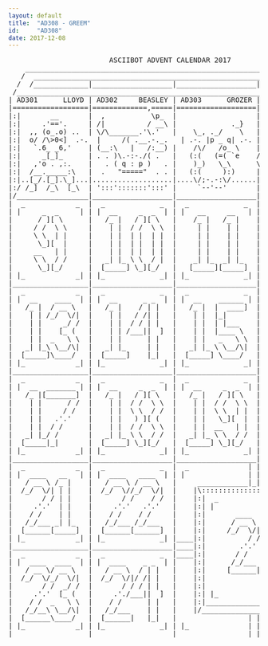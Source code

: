 ```yaml
---
layout: default
title:  "AD308 - GREEM"
id:     "AD308"
date: 2017-12-08
---
```

<pre>
                        ASCIIBOT ADVENT CALENDAR 2017                           
    ________________________________________________________________________    
   /  ____________________________________________________________________  \   
  /  /_____________|___________________|___________________|______________\  \  
 /____________________________________________________________________________\ 
| AD301      LLOYD | AD302     BEASLEY | AD303      GROZER | AD304        IDEN |
|==================|=============,=====|===================|===================|
|:|       __       |  ,           \p_  |                   |    .      ,     |:|
|:|     .'=='.     | /|          / __\ |             ._}   |  `.|   ,  |.'   |:|
|:|  ,, (o_.o) ..  | \/\_______.'\.'   |    \_, ._/    \   | `._)  __) (_,'  |:|
|:|  o/ /\></\ \o  |  \ / |_|  \.'     |    (0)=(0)-._ |   |    `={..}='     |:|
|:|  (\/ [_:] \/)  |   `o.___o.J       |    / ,,     :\/   |     /\__/\      |:|
|:|   `  [_:]  '   |    U U  U U       |   /v----v____:)   |    d (__) b     |:|
|:|......)||(......|....U.U..U.U.......|.../`-._/o\__.-\...|....../..\.......|:|
|:/     /_][_\     |    7\7\ 7\7\      |   \_/  \_/ \\_/   |    _/   /_      \:|
|/_________________|___________________|___________________|__________________\|
| AD305      ISUAN | AD306    VIGILOID | AD307     BIROVAX | AD308       GREEM |
|==================|===================|===================|=======|=|=========|
|:|      _         |         ,         |      ,            |     .-'-'-.     |:|
|:|   ___|_____    |  .-.  [>0<]  .-.  |     /( .__.-._.   | .-. |p _ q| .-. |:|
|:|   `.6_ _6,'    | (__:\   |   /:__) |    /\/   /o_ \    |//"\\'-._.-'//"\\|:|
|:|     _[_]_      | . . )\.-:-./( .   |   (:(   (=( `e    /"\  \\/[_]\//  / \:|
|:|   ,'o . ,:.    |   . ( q : p )   . |    )_)   \_\      \ /   `'[_]`'   \ /:|
|:|  /__._____:\   |  .   "====="  . . |   (:(     ):)     |    .=='='==.    |:|
|:|..[_/.[_].\_]...|...................|....\/;-.-:\/......|.../_,__,__,:\...|:|
|:/ /_]  /_\  [_\  | ':::':::::::':::' |     `--'--'       |   (((((')))))   \:|
|/_________________|___________________|___________________|__________________\|
|  _            _  |  _             _  |  _             _  |  _             _  |
| |     _  _     | | |  __     _  _  | | |   __     __   | | |  __     ____  | |
|      / ][ \      |   /_ |   / ][ \   |    /_ |   /_ |    |   /_ |   / __ \   |
|     / /  \ \     |    | |  / /  \ \  |     | |    | |    |    | |  /_/  \/|  |
|     \ \  | |     |    | |  | |  | |  |     | |    | |    |    | |       / /  |
|      \_][  |     |    | |  | |  | |  |     | |    | |    |    | |     .'.'   |
|     __   | |     |    | |  | |  | |  |     | |    | |    |    | |    / /     |
|     \ \  / /     |   _| |_ \ \  / |  |    _| |_  _| |_   |   _| |_  /_/___   |
|      \_][_/      |  [_____] \_][_/   |   [_____][_____]  |  [_____][______]  |
| |_            _| | |_             _| | |_             _| | |_             _| |
|__________________|___________________|___________________|___________________|
|  _            _  |  _             _  |  _             _  |  _             _  |
| |  __    ____  | | |  __      _ _  | | |  __    ______ | | |  __     _  _  | |
|   /_ |  / __ \   |   /_ |    / | |   |   /_ |  |  ____]  |   /_ |   / ][ \   |
|    | | /_/  \/|  |    | |   / /| |   |    | |  |_|       |    | |  / /  \_\  |
|    | |     _/ /  |    | |  / / | |   |    | |  | |___    |    | |  | |  _    |
|    | |    [_ (   |    | | /___||  ]  |    | |  |____ \   |    | |  |  ][ \   |
|    | |  _   \ \  |    | |      | |   |    | |   _   \ \  |    | |  | |  \ \  |
|   _| |_\ \__/\|  |   _| |_     | |   |   _| |_ \ \__/\|  |   _| |_ \ \  / /  |
|  [_____]\____/   |  [_____]    |_|   |  [_____] \____/   |  |_____| \_][_/   |
| |_            _| | |_             _| | |_             _| | |_             _| |
|__________________|___________________|___________________|___________________|
|  _            _  |  _             _  |  _             _  |  _             _  |
| |  __  _______ | | |  __     _  _  | | |  __     _  _  | | |  ____   _  _  | |
|   /_ |[_______]  |   /_ |   / ][ \   |   /_ |   / ][ \   |   / __ \ / ][ \   |
|    | |      / /  |    | |  / /  \ \  |    | |  / /  \ \  |  /_/  \// /  \ \  |
|    | |     / /   |    | |  \ \  / /  |    | |  \ \  | |  |       / | |  | |  |
|    | |   .'.'    |    | |   ) ][ (   |    | |   \_][  |  |     .'.'| |  | |  |
|    | |  / /      |    | |  / /  \ \  |    | |  __   | |  |    / /  | |  | |  |
|   _| |_/ /       |   _| |_ \ \  / /  |   _| |_ \ \  / /  |   /_/___\ \  / |  |
|  [_____|_|       |  [_____] \_][_/   |  [_____] \_][_/   |  [______]\_][_/   |
| |_            _| | |_             _| | |_             _| | |_             _| |
|__________________|___________________|___________________|___________________|
|  _            _  |  _             _  |  _              | | |              _  |
| |  ____   __   | | |  ____   ____  | | |               | | |               | |
|   / __ \ /_ |    |   / __ \ / __ \   |     ____________|_|_|____________     |
|  /_/  \/| | |    |  /_/  \//_/  \/|  |    |\:::::::::::::::::::::::::::/|    |
|       / / | |    |       / /    / /  |    |:|  _                   _  | |    |
|     .'.'  | |    |     .'.'   .'.'   |    |:| |                     | | |    |
|    / /    | |    |    / /    / /     |    |:|       ____   ______     | |    |
|   /_/___ _| |_   |   /_/___ /_/___   |    |:|      / __ \ |  ____]    | |    |
|  [______[_____]  |  [______[______]  |    |:|     /_/  \/||_|         | |    |
| |_            _| | |_             _| |____|:|          / /| |___      | |____|
|__________________|___________________|____|:|        .'.' |____ \     | |____|
|  _            _  |  _             _  |____|:|       / /    _   \ \    | |____|
| |  ____  ____  | | |  ____    _ _  | |    |:|      /_/___ \ \__/\|    | |    |
|   / __ \/ __ \   |   / __ \  / | |   |    |:|     [______| \____/     | |    |
|  /_/  \/_/  \/|  |  /_/  \/|/ /| |   |    |:|                         | |    |
|       / /  _/ /  |       / / / | |   |    |:|                         | |    |
|     .'.'  [_ (   |     .'./___||  ]  |    |:| |_                   _| | |    |
|    / /  _   \ \  |    / /      | |   |    |:|_________________________| |    |
|   /_/__\ \__/\|  |   /_/___    | |   |    |/___________________________\|    |
|  [______\____/   |  [______|   |_|   |                 | | |                 |
| |_            _| | |_             _| | |_              | | |              _| |
|__________________|___________________|_________________|_|_|_________________|
</pre>